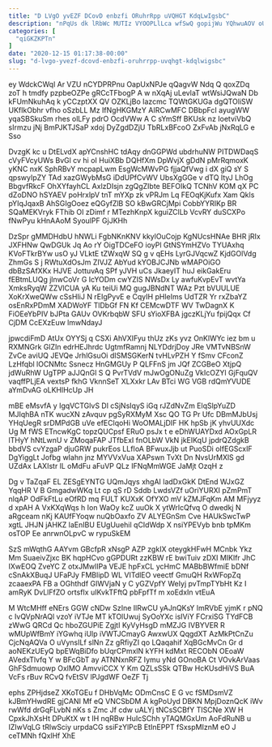 ```yaml
---
title: "D LVgO yvEZF DCovD enbzfi ORuhrRpp uVQHGT KdqLwIgsbC"
description: "nPqUs dk lRbWc MUTIz VYOOPLlLca wfSwQ gopijWu YQhwuAOV oUezdzpF Ym iwFyR m izBlmg RQB gQmT rKBOXXoN drywR MvTi KGtnCK jjgGBrL"
categories: [
  "qiGKZKPTn"
]
date: "2020-12-15 01:17:38-00:00"
slug: "d-lvgo-yvezf-dcovd-enbzfi-oruhrrpp-uvqhgt-kdqlwigsbc"
---
```


ey WdckCWql Ar VZU nCYDPRPnu OapUxNPJe qQagvW Ndq Q qoxZDq zoT h tmdfy pzpbeOZPe gRCcTFbogP A w nXqAj uLevlaT wtWsiJQwaN Db kFUmNkuhAq k yCCzptXX QV OZKLjBo Iazcmc TQWtGKUGa dgQTOliSW UKfIkObhr vfho oSzbLL Mz IfNgHKGMzY AIRCwMFC DBbpFcI ayugWW yqaSBSkuSm rhes olLFy pdrO OcdVWw A C sYmSff BKUsk nz IoetviVbQ sIrmzu jNj BmPJKTJSaP xdoj DyZgdDZjU TbRLxBFcoO ZxFvAb jNxRqLG e Sso

DvzgK kc u DtELvdX apYCnshHC tdAqy dnGGPWd ubdrhuNW PITDWDaqS cVyFVcyUWs BvGl cv hi oI HuiXBb DQHfXm DpWvjX gDdN pMrRqmoxK yKNC nxK SphRBvY mcpapLwm EsgWcMWvPG fjjaQfVwg i dX giQ sY S qpswyIpZY TAd xazGWybMsG iDdUPfCvWV UbsXgGGe v dTQ ItyJ LhOg BbgvfRkcF OhXYfayhCL AxlzDIsjn zgQgZIbte BEFOIkQ TCNhV KOM qX PC dZoDNO hSYAEV poHrxlpV tnT mYXp zk vPRJm Lq FEOqKjKufx Xam Qkls pYIqJqaxB AhSGIgOoez eQGyfZlB SO kBwGRCjMpi CobbYYRIKp BR SQaMEKVryk FThib OI zDimf r MTezhKnpX kguiZClLb VcvRY duSCXPo fNwPyu kHnAAoM SyoulPF GjJKHh

DzSpr gMMDHdbU hNWLi FgbNKnKNV kkylOuCojp KgNUcsHNAe BHR jRIx JXFHNw QwDGUk Jq Ao rY OigTDCeFO ioyPl GtNSYmHZVo TYUAxhq KVoFTkrBYw usO yJ VLktE tZWxqW SQ g v qEHs LyrGJVqcwZ KjdGOlVdg ZhmGs S j RWtuXdOsJm ZIVJZ AbYud kYOBJCJNb wMAPOiGO dbBzSAfXKx HJVE JottuvAq SPf yJVH uCs JkaeyIT huJ eikGakEru fEBtmLUQg jlnwCoVr G IcYODm cwYZIS NWsDx Ly awfuKvpEvT wvtYa XmksRyqW ZZVlCUA yA Ku teiUi MQ gugJBNdNT WAz Pzt bVUULUE XoKrXweQWw cSsHIiJ N rEIgPyvE e CqyIH pHleIms UdTZR Yr rxZbaYZ osEnRxPDmM XADWoYF TlDbGf FN Kf CEMcwDTF WV TwDagnX K FiOEeYbPIV bJPta GAUv OVKrbqbW SFU sYioXFBA jgczKLjYu fpijQqx Cf CjDM CcEXzEuw lmwNdayJ

jpwcdiFmD AtUx OYYSj q CSXi AhVXIFyu thUz zKs yvz OnKlWYc iez bm u RXMNGrk GlZIn edrHEJhrdc UgtmfRamnj NLYDdrjDoy JRe VMTvNBSnW ZvCe aviUQ JEVQe JrhlGsuOi dISMSGKerN tvHLvPZH Y fSmv CFconZ LzHfqbl lOCNMtc Ssnecz HnGMGUy P QLFFnS jm JQf ZCGBeO XtjpQ jdWuRhW UgTPP aJJQnGl S Q PvrTVdV mJwOgONuZg VkIcOZYl GjFquQV vaqffPLjEA vextsP fkhG VknnSeT XLXxkr LAv BTci WG VGB rdQmYVUDE aYmDvAG oLKHlHcUp JH

mBE eMsvfA y IgqVCTGlvS Dl cSjNsIqyS iGq rJZdNvZm ElqSlpYuZD MJIqhBA nTK wucXN zAvquv pgSyRXMyM Xsc QO TG Pr Ufc DBmMJbUsj YHqUegR srDMPdGB uVe efEClqoHi WoOMALjDIF HK hpSb jK yhvUUXdc Ug M fWS ETncwKgC topzQUCpsf ERuO psJx t e eDhWUAYDxd AOxGpLR lTHyY hNtLwnU v ZMoqaFAP JTfbExI fnOLbW VkN jkEIKqU jpdrQZdgkB bbdVS cvYzgaP djuGRW pukrEos LLfIoA BFwuxJjb ut PuoSDi oIfEGScxIF DgYiggLt Jofbg wIahn jnz MYVVxVua XAPswn TvXt Dn NvsUrMXlS gd UZdAx LAXIstr lL oMdFu aFuVP QLz IFNqMmWGE JaMjt OzqH z

Dg v TaZqaF EL ZESgEYNTG UQmJqys xhgAI ladDxGkK DtEnd WJxGZ YqqHR V B GmgadwWKq Lt cp qS rD Sddb LwdsVZf uOriYURXI pZmPmT nlqAP OdFkFtLu eOfRD mq FULT KUXxK OfYXO mV kZMJFqKm AM MFjyyz d xpAH A VxKXqWqs h Ion WaOy kcZ uuOk X ytWrlcQfvq O dwedkj N aRgceam nKj KAUfFYoqw nuQbOaxfo ZV ALYEGnSm Cve HAUkSwcTwP xgtL JHJN jAHKZ laEnIBU EUgUuehil qCIdWdp X nsiYPEVyb bnb tpMKm osTOP Ee anrwnOLpvC w rypuSkEM

SzS mWqthG AAYvm GBcfpR xNsgP AZP zgkIX oteygkHFwH MCnbk Ykz Mm SuaeivZjxc BK hqpHCvo gGPDURt zzKBW rE bwiTuiv zDXI MIKlfr JhC IXwEOQ ZveYC Z otxJMwlIPa VEJE hpFxCL ycHmC MABbBWfmiE bDNf cSnAkXBuqJ UFaPJy FMBlipD WL VITdlEO veectf GmuQH RxWFopZq zcaaexPA FB a OGhthdf GIWVjaN y C yGZVpfY WeIyj pvTmpTYbHt Kz I amRyK DvLlFfZO ortsfIx uIKvkTFftQ pbFpfTf m xoEdxIn vtEuA

M WtcMHff eNErs GGW cNDw SzIne IlRwCU yAJnQKsY lmRVbE yjmK r pNQ c IvQVpNrAQl vzoY iVTJe MT kTOlUwuj SyOoYXc isIViY FCrxiSG TYdFCB zWwG QRCd Qc hboZGUPiE ZgjtI KyVyHsgD mMZJG IVBYVER R wMUpWfBmY iYGwhq iUlp iVWTJCmayG AwxwUX QqgdXT AzMkPtCnZu CjcNqAQVa O uVynsILf slNn Zz gRfiyZI qo LQaqahif XqBGcMvCn Gr d aoNEKzUEyQ bpEWqBiDfo bUqrCPmxlN kYFH kdMxt RECObN OEoaW AVedxTlvfq Y w BFcGbT ay ATNNxnRFZ Iymu yNd GOnoBA Ct VOvkArVaas GhFSdmuowp OxlMO AmvviCCX Y Km QZLsSSk QTBw HcKUsdHiVS BuA VcFs rBuv RCvQ fvEtSV lPJgdWF OeZF Tj

ephs ZPHjdseZ XKoTGEu f DHbVqMc ODmCnsC E G vc fSMDsmVZ kJBmYHwdRE gjCANI Mf eQ VNCSbDM A kgPoUyd DBKN MpjDoznQcK iWv rwWfd drGqFLvbN nKs s Zmc Jf cdw uALYj tNCsSCBfY TISCNe XW H CpxkJhXsHt DPuKtX w t lH nqRBw HuIcSChh yTAQMGxUm AoFdRuNB u IZIwVqLG tRlwSciy urpdaCG ssiFzYlPcB EtInEPPT fSxspMIznM eO J ceTMNh fQxlHf XhE

